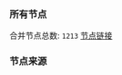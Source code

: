 ### 所有节点
合并节点总数: `1213`
[节点链接](https://raw.githubusercontent.com/rzhy1/11/master/sub/sub_merge_base64.txt)

### 节点来源
